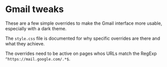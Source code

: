 # Gmail tweaks

These are a few simple overrides to make the Gmail interface more usable, especially with a dark theme.

The `style.css` file is documented for why specific overrides are there and what they achieve.

The overrides need to be active on pages whos URLs match the RegExp `^https://mail.google.com/.*$`.
